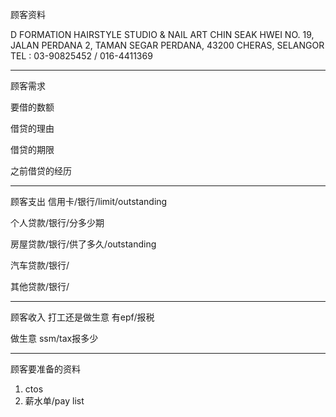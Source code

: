 顾客资料

D FORMATION HAIRSTYLE STUDIO & NAIL ART CHIN SEAK HWEI NO. 19, JALAN PERDANA 2, TAMAN SEGAR PERDANA, 43200 CHERAS, SELANGOR TEL : 03-90825452 / 016-4411369

-----------------
顾客需求


要借的数额

借贷的理由

借贷的期限

之前借贷的经历


--------------
顾客支出
信用卡/银行/limit/outstanding


个人贷款/银行/分多少期

房屋贷款/银行/供了多久/outstanding

汽车贷款/银行/


其他贷款/银行/

-----------
顾客收入
打工还是做生意
有epf/报税

做生意 ssm/tax报多少

-------
顾客要准备的资料
1. ctos
2. 薪水单/pay list




